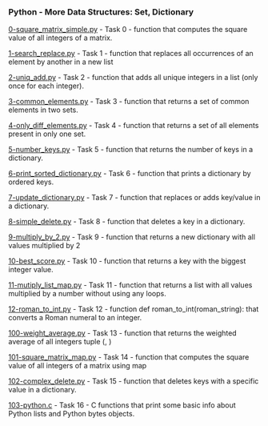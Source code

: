 ### Python - More Data Structures: Set, Dictionary

[0-square_matrix_simple.py](./0-square_matrix_simple.py) - Task 0 - function that computes the square value of all integers of a matrix.

[1-search_replace.py](./1-search_replace.py) - Task 1 - function that replaces all occurrences of an element by another in a new list

[2-uniq_add.py](./2-uniq_add.py) - Task 2 - function that adds all unique integers in a list (only once for each integer).

[3-common_elements.py](./3-common_elements.py) - Task 3 - function that returns a set of common elements in two sets.

[4-only_diff_elements.py](./4-only_diff_elements.py) - Task 4 - function that returns a set of all elements present in only one set.

[5-number_keys.py](./5-number_keys.py) - Task 5 - function that returns the number of keys in a dictionary.

[6-print_sorted_dictionary.py](./6-print_sorted_dictionary.py) - Task 6 - function that prints a dictionary by ordered keys.

[7-update_dictionary.py](./7-update_dictionary.py) - Task 7 - function that replaces or adds key/value in a dictionary.

[8-simple_delete.py](./8-simple_delete.py) - Task 8 - function that deletes a key in a dictionary.

[9-multiply_by_2.py](./9-multiply_by_2.py) - Task 9 - function that returns a new dictionary with all values multiplied by 2

[10-best_score.py](./10-best_score.py) - Task 10 - function that returns a key with the biggest integer value.

[11-mutiply_list_map.py](./11-mutiply_list_map.py) - Task 11 - function that returns a list with all values multiplied by a number without using any loops.

[12-roman_to_int.py](./12-roman_to_int.py) - Task 12 - function def roman_to_int(roman_string): that converts a Roman numeral to an integer.

[100-weight_average.py](./100-weight_average.py) - Task 13 - function that returns the weighted average of all integers tuple (<score>, <weight>)
        
[101-square_matrix_map.py](./101-square_matrix_map.py) - Task 14 - function that computes the square value of all integers of a matrix using map
        
[102-complex_delete.py](./102-complex_delete.py) - Task 15 - function that deletes keys with a specific value in a dictionary.
        
[103-python.c](./103-python.c) - Task 16 - C functions that print some basic info about Python lists and Python bytes objects.
